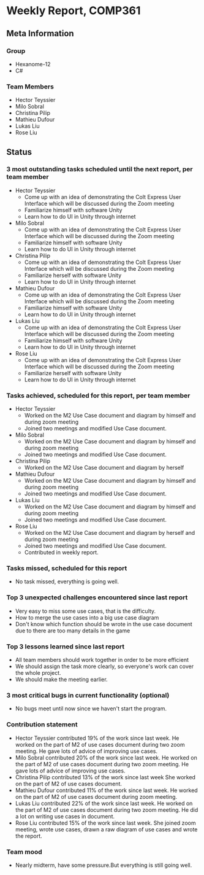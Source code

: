 # Weekly Report, COMP361

## Meta Information

### Group

 * Hexanome-12
 * C#

### Team Members
 * Hector Teyssier
 * Milo Sobral
 * Christina Pilip
 * Mathieu Dufour
 * Lukas Liu
 * Rose Liu

## Status

### 3 most outstanding tasks scheduled until the next report, per team member

* Hector Teyssier
  * Come up with an idea of demonstrating the Colt Express User Interface which will be discussed during the Zoom meeting
  * Familiarize himself with software Unity
  * Learn how to do UI in Unity through internet
* Milo Sobral
  * Come up with an idea of demonstrating the Colt Express User Interface which will be discussed during the Zoom meeting
  * Familiarize himself with software Unity
  * Learn how to do UI in Unity through internet
* Christina Pilip
  * Come up with an idea of demonstrating the Colt Express User Interface which will be discussed during the Zoom meeting
  * Familiarize herself with software Unity
  * Learn how to do UI in Unity through internet
* Mathieu Dufour
  * Come up with an idea of demonstrating the Colt Express User Interface which will be discussed during the Zoom meeting
  * Familiarize himself with software Unity
  * Learn how to do UI in Unity through internet
* Lukas Liu
  * Come up with an idea of demonstrating the Colt Express User Interface which will be discussed during the Zoom meeting
  * Familiarize himself with software Unity
  * Learn how to do UI in Unity through internet
* Rose Liu
  * Come up with an idea of demonstrating the Colt Express User Interface which will be discussed during the Zoom meeting
  * Familiarize herself with software Unity
  * Learn how to do UI in Unity through internet

### Tasks achieved, scheduled for this report, per team member

* Hector Teyssier
  * Worked on the M2 Use Case document and diagram by himself and during zoom meeting
  * Joined two meetings and modified Use Case document.
* Milo Sobral
  * Worked on the M2 Use Case document and diagram by himself and during zoom meeting
  * Joined two meetings and modified Use Case document.
* Christina Pilip
  * Worked on the M2 Use Case document and diagram by herself
* Mathieu Dufour
  * Worked on the M2 Use Case document and diagram by himself and during zoom meeting
  * Joined two meetings and modified Use Case document.
* Lukas Liu
  * Worked on the M2 Use Case document and diagram by himself and during zoom meeting
  * Joined two meetings and modified Use Case document.
* Rose Liu
  * Worked on the M2 Use Case document and diagram by herself and during zoom meeting
  * Joined two meetings and modified Use Case document.
  * Contributed in weekly report.

### Tasks missed, scheduled for this report
 * No task missed, everything is going well.

### Top 3 unexpected challenges encountered since last report
 * Very easy to miss some use cases, that is the difficulty.
 * How to merge the use cases into a big use case diagram
 * Don't know which function should be wrote in the use case document due to there are too many details in the game

### Top 3 lessons learned since last report
 * All team members should work together in order to be more efficient
 * We should assign the task more clearly, so everyone's work can cover the whole project.
 * We should make the meeting earlier.

### 3 most critical bugs in current functionality (optional)

 * No bugs meet until now since we haven't start the program.

### Contribution statement

 * Hector Teyssier contributed 19% of the work since last week. He worked on the part of M2 of use cases document during two zoom meeting. He gave lots of advice of improving use cases.
 * Milo Sobral contributed 20% of the work since last week. He worked on the part of M2 of use cases document during two zoom meeting. He gave lots of advice of improving use cases.
 * Christina Pilip contributed 13% of the work since last week She worked on the part of M2 of use cases document.
 * Mathieu Dufour contributed 11% of the work since last week. He worked on the part of M2 of use cases document during zoom meeting.
 * Lukas Liu contributed 22% of the work since last week. He worked on the part of M2 of use cases document during two zoom meeting. He did a lot on writing use cases in document.
 * Rose Liu contributed 15% of the work since last week. She joined zoom meeting, wrote use cases, drawn a raw diagram of use cases and wrote the report.

### Team mood

 * Nearly midterm, have some pressure.But everything is still going well.
